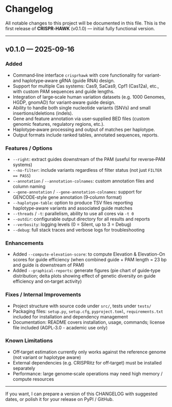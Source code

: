 # Changelog

All notable changes to this project will be documented in this file.
This is the first release of **CRISPR‑HAWK** (v0.1.0) — initial fully functional version.

---

## v0.1.0 — 2025-09-16

### Added

* Command‑line interface `crisprhawk` with core functionality for variant‑ and haplotype‑aware gRNA (guide RNA) design.
* Support for multiple Cas systems: Cas9, SaCas9, Cpf1 (Cas12a), etc., with custom PAM sequences and guide lengths.
* Integration of large‑scale human variation datasets (e.g. 1000 Genomes, HGDP, gnomAD) for variant‑aware guide design.
* Ability to handle both single nucleotide variants (SNVs) and small insertions/deletions (indels).
* Gene and feature annotation via user‑supplied BED files (custom genomic features, regulatory regions, etc.).
* Haplotype‑aware processing and output of matches per haplotype.
* Output formats include ranked tables, annotated sequences, reports.

### Features / Options

* `--right`: extract guides downstream of the PAM (useful for reverse‑PAM systems)
* `--no-filter`: include variants regardless of filter status (not just `FILTER == PASS`)
* `--annotation` / `--annotation-colnames`: custom annotation files and column naming
* `--gene-annotation` / `--gene-annotation-colnames`: support for GENCODE‑style gene annotation (9‑column format)
* `--haplotype-table`: option to produce TSV files reporting haplotype‑aware variants and associated guide matches
* `--threads` / `-t`: parallelism, ability to use all cores via `-t 0`
* `--outdir`: configurable output directory for all results and reports
* `--verbosity`: logging levels (0 = Silent, up to 3 = Debug)
* `--debug`: full stack traces and verbose logs for troubleshooting

### Enhancements

* Added `--compute-elevation-score`: to compute Elevation & Elevation-On scores for guide efficiency (when combined guide + PAM length = 23 bp and guide is downstream of PAM)
* Added `--graphical-reports`: generate figures (pie chart of guide‐type distribution; delta plots showing effect of genetic diversity on guide efficiency and on‑target activity)

### Fixes / Internal Improvements

* Project structure with source code under `src/`, tests under `tests/`
* Packaging files: `setup.py`, `setup.cfg`, `pyproject.toml`, `requirements.txt` included for installation and dependency management
* Documentation: README covers installation, usage, commands; license file included (AGPL‑3.0 - academic use only)

### Known Limitations

* Off‑target estimation currently only works against the reference genome (not variant or haplotype aware)
* External dependencies (e.g. CRISPRitz for off‑target) must be installed separately
* Performance: large genome‑scale operations may need high memory / compute resources

---

If you want, I can prepare a version of this CHANGELOG with suggested dates, or polish it for your release on PyPI / GitHub.

